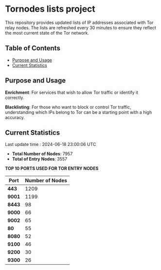 # Tornodes lists project

This repository provides updated lists of IP addresses associated with Tor relay nodes. The lists are refreshed every 30 minutes to ensure they reflect the most current state of the Tor network.

## Table of Contents

- [Purpose and Usage](#purpose-and-usage)
- [Current Statistics](#current-statistics)


## Purpose and Usage

**Enrichment**: For services that wish to allow Tor traffic or identify it correctly.

**Blacklisting**: For those who want to block or control Tor traffic, understanding which IPs belong to Tor can be a starting point with a high accuracy.

## Current Statistics

Last update time : 2024-06-18 23:00:06 UTC

- **Total Number of Nodes**: 7957
- **Total of Entry Nodes**: 3557

**TOP 10 PORTS USED FOR TOR ENTRY NODES**

| **Port** | **Number of Nodes** |
|------|-----------------|
| **443**   | 1209  |
| **9001**   | 1199  |
| **8443**   | 98  |
| **9000**   | 66  |
| **9002**   | 65  |
| **80**   | 55  |
| **8080**   | 52  |
| **9100**   | 46  |
| **9200**   | 30  |
| **9300**   | 26  |

